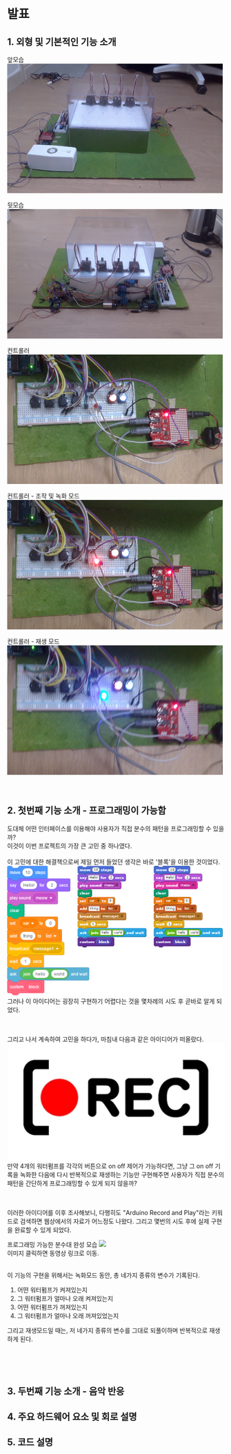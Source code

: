 <h1>발표</h1>

<h2>1. 외형 및 기본적인 기능 소개</h2>
앞모습<br/>
<img src="../images/앞모습.jpg" width="500" height="300"/>
<br/>

뒷모습<br/>
<img src="../images/뒷모습.jpg" width="500" height="300"/>
<br/>

컨트롤러<br/>
<img src="../images/컨트롤러.jpg" width="500" height="300"/>
<br/>

컨트롤러 - 조작 및 녹화 모드<br/>
<img src="../images/컨트롤러2.jpg" width="500" height="300"/>
<br/>

컨트롤러 - 재생 모드<br/>
<img src="../images/컨트롤러3.jpg" width="500" height="300"/>
<br/>
<br/>
<br/>

<h2>2. 첫번째 기능 소개 - 프로그래밍이 가능함</h2>

도대체 어떤 인터페이스를 이용해야 사용자가 직접 분수의 패턴을 프로그래밍할 수 있을까?<br>
이것이 이번 프로젝트의 가장 큰 고민 중 하나였다.
<br/><br/>
이 고민에 대한 해결책으로써 제일 먼저 들었던 생각은 바로 '블록'을 이용한 것이었다.
<img src="../images/block.png" width="500" height="300" />
<br/>그러나 이 아이디어는 굉장히 구현하기 어렵다는 것을 몇차례의 시도 후 곧바로 알게 되었다.

<br/><br/>그리고 나서 계속하여 고민을 하다가, 마침내 다음과 같은 아이디어가 떠올랐다.
<br/><img src="../images/record.jpg" />
<br/>만약 4개의 워터펌프를 각각의 버튼으로 on off 제어가 가능하다면, 그냥 그 on off 기록을 녹화한 다음에 다시 반복적으로 재생하는 기능만 구현해주면 사용자가 직접 분수의 패턴을 간단하게 프로그래밍할 수 있게 되지 않을까?

<br/><br/>이러한 아이디어를 이후 조사해보니, 다행히도 "Arduino Record and Play"라는 키워드로 검색하면 웹상에서의 자료가 어느정도 나왔다. 그리고 몇번의 시도 후에 실제 구현을 완료할 수 있게 되었다.

프로그래밍 가능한 분수대 완성 모습
<a href="https://www.youtube.com/watch?v=wFLT80PlnDE">
  <img src="https://img.youtube.com/vi/wFLT80PlnDE/hqdefault.jpg" />
</a><br/>이미지 클릭하면 동영상 링크로 이동.
<br/>
<br/>

이 기능의 구현을 위해서는 녹화모드 동안, 총 네가지 종류의 변수가 기록된다.
<ol>
  <li>어떤 워터펌프가 켜져있는지</li>
  <li>그 워터펌프가 얼마나 오래 켜져있는지</li>
  <li>어떤 워터펌프가 꺼져있는지</li>
  <li>그 워터펌프가 얼마나 오래 꺼져있었는지</li>
</ol>

그리고 재생모드일 때는, 저 네가지 종류의 변수를 그대로 되풀이하며 반복적으로 재생하게 된다.

<br/><br/><br/>

<h2>3. 두번째 기능 소개 - 음악 반응</h3>


<h2>4. 주요 하드웨어 요소 및 회로 설명</h2>

<h2>5. 코드 설명</h2>
